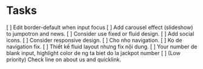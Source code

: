 # Tasks

[ ] Edit border-default when input focus
[ ] Add carousel effect (slideshow) to jumpotron and news.
[ ] Consider use fixed or fluid design.
[ ] Add social icons.
[ ] Consider responsive design.
[ ] Cho nho navigation.
[ ] Ko de navigation fix.
[ ] Thiết kế fluid layout nhưng fix nội dung.
[ ] Your number de blank input, highlight color de ng ta biet do la jackpot number
[ ] (Low priority) Check line on about us and quicklink.